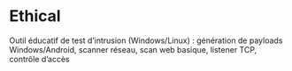 # Ethical
Outil éducatif de test d’intrusion (Windows/Linux) : génération de payloads Windows/Android, scanner réseau, scan web basique, listener TCP, contrôle d’accès

